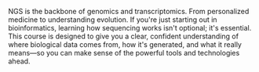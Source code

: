 NGS is the backbone of genomics and transcriptomics. From personalized medicine to understanding evolution. If you're just starting out in bioinformatics, learning how sequencing works isn't optional; it's essential. This course is designed to give you a clear, confident understanding of where biological data comes from, how it's generated, and what it really means—so you can make sense of the powerful tools and technologies ahead.
